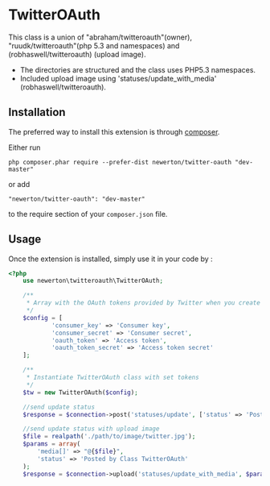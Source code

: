 TwitterOAuth
============
This class is a union of "abraham/twitteroauth"(owner), 
"ruudk/twitteroauth"(php 5.3 and namespaces) and 
(robhaswell/twitteroauth) (upload image).

- The directories are structured and the class uses PHP5.3 namespaces.
- Included upload image using 'statuses/update_with_media' (robhaswell/twitteroauth).

Installation
------------

The preferred way to install this extension is through [composer](http://getcomposer.org/download/).

Either run

```
php composer.phar require --prefer-dist newerton/twitter-oauth "dev-master"
```

or add

```
"newerton/twitter-oauth": "dev-master"
```

to the require section of your `composer.json` file.


Usage
-----

Once the extension is installed, simply use it in your code by  :

```php
<?php
    use newerton\twitteroauth\TwitterOAuth;

    /**
     * Array with the OAuth tokens provided by Twitter when you create application
     */
    $config = [
            'consumer_key' => 'Consumer key',
            'consumer_secret' => 'Consumer secret',
            'oauth_token' => 'Access token',
            'oauth_token_secret' => 'Access token secret'
    ];

    /**
     * Instantiate TwitterOAuth class with set tokens
     */
    $tw = new TwitterOAuth($config);

    //send update status
    $response = $connection->post('statuses/update', ['status' => 'Posted by Class TwitterOAuth']);

    //send update status with upload image
    $file = realpath('./path/to/image/twitter.jpg');
    $params = array(
        'media[]' => "@{$file}",
        'status' => 'Posted by Class TwitterOAuth'
    );
    $response = $connection->upload('statuses/update_with_media', $params);
```